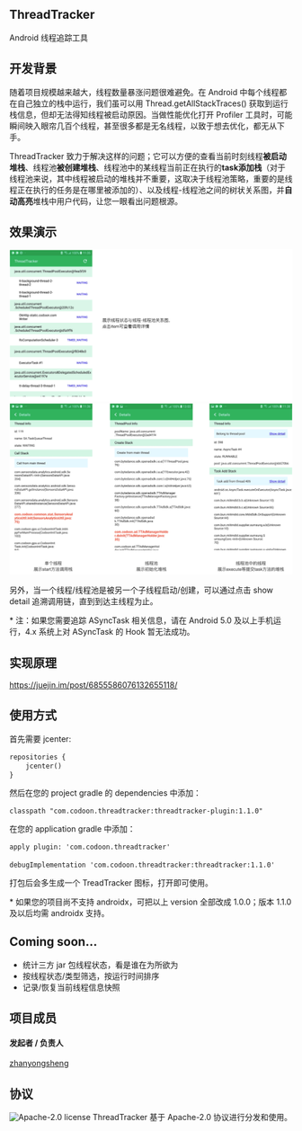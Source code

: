## ThreadTracker
Android 线程追踪工具

## 开发背景
随着项目规模越来越大，线程数量暴涨问题很难避免。在 Android 中每个线程都在自己独立的栈中运行，我们虽可以用 Thread.getAllStackTraces() 获取到运行栈信息，但却无法得知线程被启动原因。当做性能优化打开 Profiler 工具时，可能瞬间映入眼帘几百个线程，甚至很多都是无名线程，以致于想去优化，都无从下手。

ThreadTracker 致力于解决这样的问题；它可以方便的查看当前时刻线程**被启动堆栈**、线程池**被创建堆栈**、线程池中的某线程当前正在执行的**task添加栈**（对于线程池来说，其中线程被启动的堆栈并不重要，这取决于线程池策略，重要的是线程正在执行的任务是在哪里被添加的）、以及线程-线程池之间的树状关系图，并**自动高亮**堆栈中用户代码，让您一眼看出问题根源。

## 效果演示
![](https://github.com/codoon/resource/blob/master/threadtracker/img/t1.jpg)
![](https://github.com/codoon/resource/blob/master/threadtracker/img/t2.jpg)

另外，当一个线程/线程池是被另一个子线程启动/创建，可以通过点击 show detail 追溯调用链，直到到达主线程为止。

\* 注：如果您需要追踪 ASyncTask 相关信息，请在 Android 5.0 及以上手机运行，4.x 系统上对 ASyncTask 的 Hook 暂无法成功。

## 实现原理
https://juejin.im/post/6855586076132655118/

## 使用方式

首先需要 jcenter:

    repositories {
        jcenter()
    }
    
然后在您的 project gradle 的 dependencies 中添加：

    classpath "com.codoon.threadtracker:threadtracker-plugin:1.1.0"
        
在您的 application gradle 中添加：

    apply plugin: 'com.codoon.threadtracker'

    debugImplementation 'com.codoon.threadtracker:threadtracker:1.1.0'   

打包后会多生成一个 TreadTracker 图标，打开即可使用。

\* 如果您的项目尚不支持 androidx，可把以上 version 全部改成 1.0.0；版本 1.1.0 及以后均需 androidx 支持。

## Coming soon...
* 统计三方 jar 包线程状态，看是谁在为所欲为
* 按线程状态/类型筛选，按运行时间排序
* 记录/恢复当前线程信息快照

## 项目成员
#### 发起者 / 负责人
[zhanyongsheng](https://github.com/zhanyongsheng)

## 协议
<img alt="Apache-2.0 license" src="https://www.apache.org/img/ASF20thAnniversary.jpg" width="128">
ThreadTracker 基于 Apache-2.0 协议进行分发和使用。
